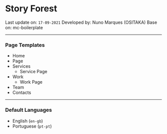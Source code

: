 # Story Forest

Last update on: `17-09-2021`
Developed by: Nuno Marques (OSITAKA)
Base on: mc-boilerplate

---

### Page Templates

- Home
- Page
- Services
  - Service Page
- Work
  - Work Page
- Team
- Contacts

---

### Default Languages

- English (`en-gb`)
- Portuguese (`pt-pt`)
